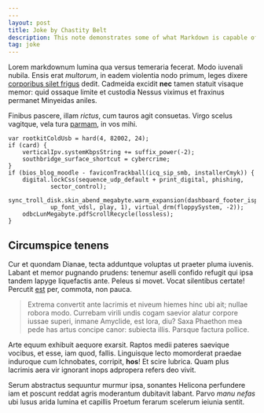 ```yaml
---
---
layout: post
title: Joke by Chastity Belt
description: This note demonstrates some of what Markdown is capable of doing.
tag: joke
---
```


Lorem markdownum lumina qua versus temeraria fecerat. Modo iuvenali nubila.
Ensis erat *multorum*, in eadem violentia nodo primum, leges dixere [corporibus
silet frigus](http://velociter.org/) dedit. Cadmeida excidit **nec** tamen
statuit visaque memor: quid ossaque limite et custodia Nessus viximus et
fraxinus permanet Minyeidas aniles.

Finibus pascere, illam *rictus*, cum tauros agit consuetas. Virgo scelus
vagitque, vela tura [parmam](http://www.audaxservasset.org/), in vos mihi.

    var rootkitColdUsb = hard(4, 82002, 24);
    if (card) {
        verticalIpv.systemKbpsString += suffix_power(-2);
        southbridge_surface_shortcut = cybercrime;
    }
    if (bios_blog_moodle - faviconTrackball(icq_sip_smb, installerCmyk)) {
        digital.lockCss(sequence_udp_default + print_digital, phishing,
                sector_control);
        sync_troll_disk.skin_abend_megabyte.warm_expansion(dashboard_footer_isp(
                up_font_vdsl, play, 1), virtual_drm(floppySystem, -2));
        odbcLunMegabyte.pdfScrollRecycle(lossless);
    }

## Circumspice tenens

Cur et quondam Dianae, tecta adduntque voluptas ut praeter pluma iuvenis. Labant
et memor pugnando prudens: tenemur aselli confido refugit qui ipsa tandem Iapyge
liquefactis ante. Peleus si movet. Vocat silentibus certate! Percutit
[est](http://vidi.net/rureinteger) per, commota, non pauca.

> Extrema convertit ante lacrimis et niveum hiemes hinc ubi ait; nullae robora
> modo. Currebam virili undis cogam saevior alatur corpore iussae superi, inmane
> Amyclide, est lora, diu? Saxa Phaethon mea pede has artus concipe canor:
> subiecta illis. Parsque factura pollice.

Arte equum exhibuit aequore exarsit. Raptos medii pateres saevique vocibus, et
esse, iam quod, fallis. Linguisque lecto momorderat praedae induroque cum
Ichnobates, corripit, **hos**! Et scire lubrica. Quam plus lacrimis aera vir
ignorant inops adpropera refers deo vivit.

Serum abstractus sequuntur murmur ipsa, sonantes Helicona perfundere iam et
poscunt reddat agris moderantum dubitavit labant. Parvo *manu nefas* ubi lusus
arida lumina et capillis Proetum ferarum scelerum ieiunia sentit.
